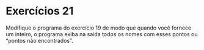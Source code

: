 # Exercícios 21

Modifique o programa do exercício 19 de modo que quando você fornece um inteiro, o programa exiba na saída todos os nomes com esses pontos ou “pontos não encontrados”.
